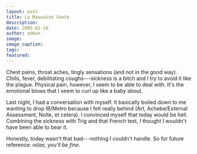```yaml
---
layout: post
title: La Mauvaise Sante
description:
date: 2005-02-16
author: admin
image:
image_caption:
tags:
featured:
---
```


Chest pains, throat aches, tingly sensations (and not in the good way). Chills, fever, debilitating coughs---sickness is a bitch and I try to avoid it like the plague. Physical pain, however, I seem to be able to deal with. It's the emotional blows that I seem to curl up like a baby about.

Last night, I had a conversation with myself. It basically boiled down to me wanting to drop IB/Metro because I felt really behind (Art, Achebe/External Assessment, Nolte, et cetera). I convinced myself that today would be hell. Combining the sickness with Trig and that French test, I thought I wouldn't have been able to bear it.

Honestly, today wasn't that bad---nothing I couldn't handle. So for future reference: *relax, you'll be fine*.
